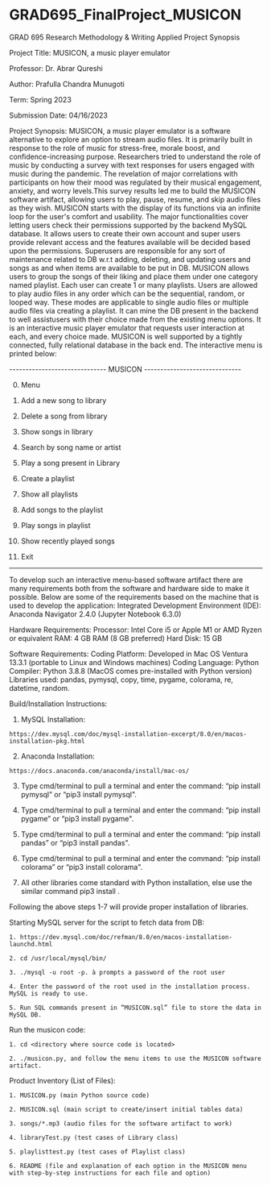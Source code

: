 # GRAD695_FinalProject_MUSICON
GRAD 695 Research Methodology & Writing Applied Project Synopsis

Project Title: MUSICON, a music player emulator

Professor: Dr. Abrar Qureshi

Author: Prafulla Chandra Munugoti

Term: Spring 2023

Submission Date: 04/16/2023

Project Synopsis:
MUSICON, a music player emulator is a software alternative to explore an option to stream audio files. It is primarily built in response to the role of music for stress-free, morale boost, and confidence-increasing purpose. Researchers tried to understand the role of music by conducting a survey with text responses for users engaged with music during the pandemic. The revelation of major correlations with participants on how their mood was regulated by their musical engagement, anxiety, and worry levels.This survey results led me to build the MUSICON software artifact, allowing users to play, pause, resume, and skip audio files as they wish. MUSICON starts with the display of its functions via an infinite loop for the user's comfort and usability. The major functionalities cover letting users check their permissions supported by the backend MySQL database. It allows users to create their own account and super users provide relevant access and the features available will be decided based upon the permissions. Superusers are responsible for any sort of maintenance related to DB w.r.t adding, deleting, and updating users and songs as and when items are available to be put in DB. MUSICON allows users to group the songs of their liking and place them under one category named playlist. Each user can create 1 or many playlists. Users are allowed to play audio files in any order which can be the sequential, random, or looped way. These modes are applicable to single audio files or multiple audio files via creating a playlist. It can mine the DB present in the backend to well assistusers with their choice made from the existing menu options. It is an interactive music player emulator that requests user interaction at each, and every choice made. MUSICON is well supported by a tightly connected, fully relational database in the back end. The interactive menu is printed below:


------------------------------ MUSICON ------------------------------

0.  Menu

1.  Add a new song to library

2.  Delete a song from library

3.  Show songs in library

4.  Search by song name or artist

5.  Play a song present in Library

6.  Create a playlist

7.  Show all playlists

8.  Add songs to the playlist

9.  Play songs in playlist

10. Show recently played songs

11. Exit


----------------------------------------------------------------------

To develop such an interactive menu-based software artifact there are many requirements both from the software and hardware side to make it possible. Below are some of the requirements based on the machine that is used to develop the application: 
Integrated Development Environment (IDE): Anaconda Navigator 2.4.0 (Jupyter Notebook 6.3.0)

Hardware Requirements:
  Processor: Intel Core i5 or Apple M1 or AMD Ryzen or equivalent
  RAM: 4 GB RAM (8 GB preferred)
  Hard Disk: 15 GB

Software Requirements:
  Coding Platform: Developed in Mac OS Ventura 13.3.1 (portable to Linux and Windows machines)
  Coding Language: Python
  Compiler: Python 3.8.8 (MacOS comes pre-installed with Python version)
  Libraries used: pandas, pymysql, copy, time, pygame, colorama, re, datetime, random.

Build/Installation Instructions:

  1. MySQL Installation:
  
    https://dev.mysql.com/doc/mysql-installation-excerpt/8.0/en/macos-installation-pkg.html
    
  2. Anaconda Installation:
  
    https://docs.anaconda.com/anaconda/install/mac-os/
    
  3. Type cmd/terminal to pull a terminal and enter the command: “pip install pymysql” or “pip3 install pymysql".
  
  4. Type cmd/terminal to pull a terminal and enter the command: “pip install pygame” or “pip3 install pygame".
  
  5. Type cmd/terminal to pull a terminal and enter the command: “pip install pandas” or “pip3 install pandas".
   
  6. Type cmd/terminal to pull a terminal and enter the command: “pip install colorama” or “pip3 install colorama".
   
  7. All other libraries come standard with Python installation, else use the similar command pip3 install <library name>.
  

Following the above steps 1-7 will provide proper installation of libraries.

  Starting MySQL server for the script to fetch data from DB:
  
    1. https://dev.mysql.com/doc/refman/8.0/en/macos-installation-launchd.html
  
    2. cd /usr/local/mysql/bin/
  
    3. ./mysql -u root -p. à prompts a password of the root user
  
    4. Enter the password of the root used in the installation process. MySQL is ready to use.
  
    5. Run SQL commands present in “MUSICON.sql” file to store the data in MySQL DB.

Run the musicon code:
  
    1. cd <directory where source code is located>
  
    2. ./musicon.py, and follow the menu items to use the MUSICON software artifact.

Product Inventory (List of Files):
  
    1. MUSICON.py (main Python source code)
  
    2. MUSICON.sql (main script to create/insert initial tables data)
  
    3. songs/*.mp3 (audio files for the software artifact to work)
  
    4. libraryTest.py (test cases of Library class)
  
    5. playlisttest.py (test cases of Playlist class)
  
    6. README (file and explanation of each option in the MUSICON menu with step-by-step instructions for each file and option)
